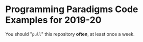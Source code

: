 # Programming Paradigms Code Examples for 2019-20

You should "`pull`" this repository **often**, at least once a week.
